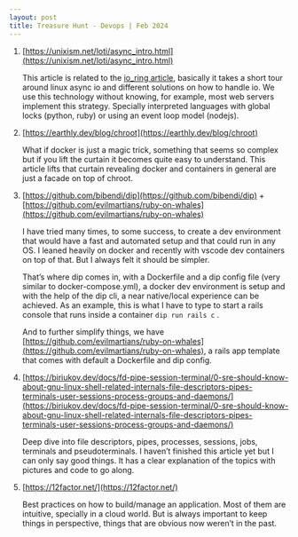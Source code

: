 ```yaml
---
layout: post
title: Treasure Hunt - Devops | Feb 2024
---
```

1. [https://unixism.net/loti/async_intro.html](https://unixism.net/loti/async_intro.html)
    
    This article is related to the [io_ring article](/posts/2023/04/07/io-uring), basically it takes a short tour around linux async io and different solutions on how to handle io. We use this technology without knowing, for example, most web servers implement this strategy. Specially interpreted languages with global locks (python, ruby) or using an event loop model (nodejs).
    
2. [https://earthly.dev/blog/chroot](https://earthly.dev/blog/chroot)
    
    What if docker is just a magic trick, something that seems so complex but if you lift the curtain it becomes quite easy to understand. This article lifts that curtain revealing docker and containers in general are just a facade on top of chroot.
    
3. [https://github.com/bibendi/dip](https://github.com/bibendi/dip) + [https://github.com/evilmartians/ruby-on-whales](https://github.com/evilmartians/ruby-on-whales)
    
    I have tried many times, to some success, to create a dev environment that would have a fast and automated setup and that could run in any OS. I leaned heavily on docker and recently with vscode dev containers on top of that. But I always felt it should be simpler.
    
    That’s where dip comes in, with a Dockerfile and a dip config file (very similar to docker-compose.yml), a docker dev environment is setup and with the help of the dip cli, a near native/local experience can be achieved. As an example, this is what I have to type to start a rails console that runs inside a container `dip run rails c` .
    
    And to further simplify things, we have [https://github.com/evilmartians/ruby-on-whales](https://github.com/evilmartians/ruby-on-whales), a rails app template that comes with default a Dockerfile and dip config.
    

4. [https://biriukov.dev/docs/fd-pipe-session-terminal/0-sre-should-know-about-gnu-linux-shell-related-internals-file-descriptors-pipes-terminals-user-sessions-process-groups-and-daemons/](https://biriukov.dev/docs/fd-pipe-session-terminal/0-sre-should-know-about-gnu-linux-shell-related-internals-file-descriptors-pipes-terminals-user-sessions-process-groups-and-daemons/)
    
    Deep dive into file descriptors, pipes, processes, sessions, jobs, terminals and pseudoterminals. I haven’t finished this article yet but I can only say good things. It has a clear explanation of the topics with pictures and code to go along.
    

5. [https://12factor.net/](https://12factor.net/)
    
    Best practices on how to build/manage an application. Most of them are intuitive, specially in a cloud world. But is always important to keep things in perspective, things that are obvious now weren’t in the past.